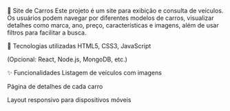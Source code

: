 🚗 Site de Carros
Este projeto é um site para exibição e consulta de veículos.
Os usuários podem navegar por diferentes modelos de carros, visualizar detalhes como marca, 
ano, preço, características e imagens, além de usar filtros para facilitar a busca.

🔧 Tecnologias utilizadas
HTML5, CSS3, JavaScript

(Opcional: React, Node.js, MongoDB, etc.)

✨ Funcionalidades
Listagem de veículos com imagens

Página de detalhes de cada carro

Layout responsivo para dispositivos móveis
